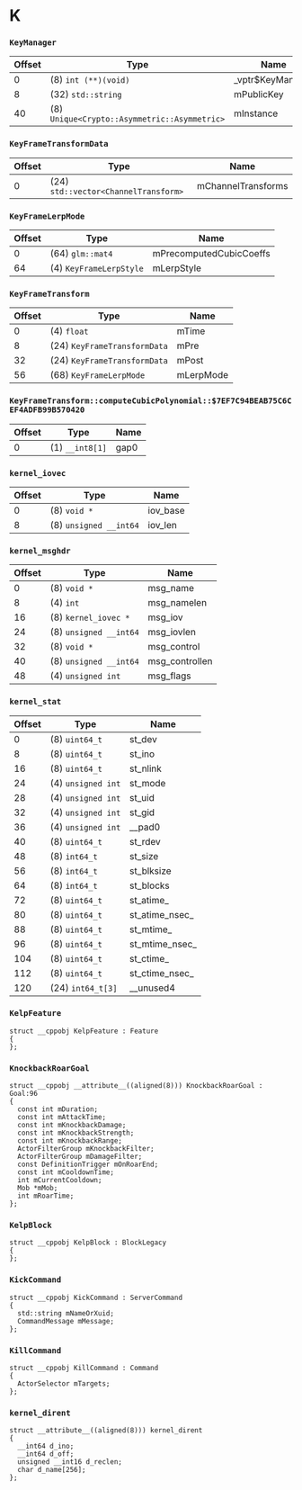 # K
### `KeyManager`
Offset | Type | Name
-|-|-
0 | (8) `int (**)(void)` | _vptr$KeyManager
8 | (32) `std::string` | mPublicKey
40 | (8) `Unique<Crypto::Asymmetric::Asymmetric>` | mInstance


### `KeyFrameTransformData`
Offset | Type | Name
-|-|-
0 | (24) `std::vector<ChannelTransform>` | mChannelTransforms


### `KeyFrameLerpMode`
Offset | Type | Name
-|-|-
0 | (64) `glm::mat4` | mPrecomputedCubicCoeffs
64 | (4) `KeyFrameLerpStyle` | mLerpStyle


### `KeyFrameTransform`
Offset | Type | Name
-|-|-
0 | (4) `float` | mTime
8 | (24) `KeyFrameTransformData` | mPre
32 | (24) `KeyFrameTransformData` | mPost
56 | (68) `KeyFrameLerpMode` | mLerpMode


### `KeyFrameTransform::computeCubicPolynomial::$7EF7C94BEAB75C6CEF4ADFB99B570420`
Offset | Type | Name
-|-|-
0 | (1) `__int8[1]` | gap0


### `kernel_iovec`
Offset | Type | Name
-|-|-
0 | (8) `void *` | iov_base
8 | (8) `unsigned __int64` | iov_len


### `kernel_msghdr`
Offset | Type | Name
-|-|-
0 | (8) `void *` | msg_name
8 | (4) `int` | msg_namelen
16 | (8) `kernel_iovec *` | msg_iov
24 | (8) `unsigned __int64` | msg_iovlen
32 | (8) `void *` | msg_control
40 | (8) `unsigned __int64` | msg_controllen
48 | (4) `unsigned int` | msg_flags


### `kernel_stat`
Offset | Type | Name
-|-|-
0 | (8) `uint64_t` | st_dev
8 | (8) `uint64_t` | st_ino
16 | (8) `uint64_t` | st_nlink
24 | (4) `unsigned int` | st_mode
28 | (4) `unsigned int` | st_uid
32 | (4) `unsigned int` | st_gid
36 | (4) `unsigned int` | __pad0
40 | (8) `uint64_t` | st_rdev
48 | (8) `int64_t` | st_size
56 | (8) `int64_t` | st_blksize
64 | (8) `int64_t` | st_blocks
72 | (8) `uint64_t` | st_atime_
80 | (8) `uint64_t` | st_atime_nsec_
88 | (8) `uint64_t` | st_mtime_
96 | (8) `uint64_t` | st_mtime_nsec_
104 | (8) `uint64_t` | st_ctime_
112 | (8) `uint64_t` | st_ctime_nsec_
120 | (24) `int64_t[3]` | __unused4


### `KelpFeature`
```
struct __cppobj KelpFeature : Feature
{
};

```

### `KnockbackRoarGoal`
```
struct __cppobj __attribute__((aligned(8))) KnockbackRoarGoal : Goal:96
{
  const int mDuration;
  const int mAttackTime;
  const int mKnockbackDamage;
  const int mKnockbackStrength;
  const int mKnockbackRange;
  ActorFilterGroup mKnockbackFilter;
  ActorFilterGroup mDamageFilter;
  const DefinitionTrigger mOnRoarEnd;
  const int mCooldownTime;
  int mCurrentCooldown;
  Mob *mMob;
  int mRoarTime;
};

```

### `KelpBlock`
```
struct __cppobj KelpBlock : BlockLegacy
{
};

```

### `KickCommand`
```
struct __cppobj KickCommand : ServerCommand
{
  std::string mNameOrXuid;
  CommandMessage mMessage;
};

```

### `KillCommand`
```
struct __cppobj KillCommand : Command
{
  ActorSelector mTargets;
};

```

### `kernel_dirent`
```
struct __attribute__((aligned(8))) kernel_dirent
{
  __int64 d_ino;
  __int64 d_off;
  unsigned __int16 d_reclen;
  char d_name[256];
};

```

